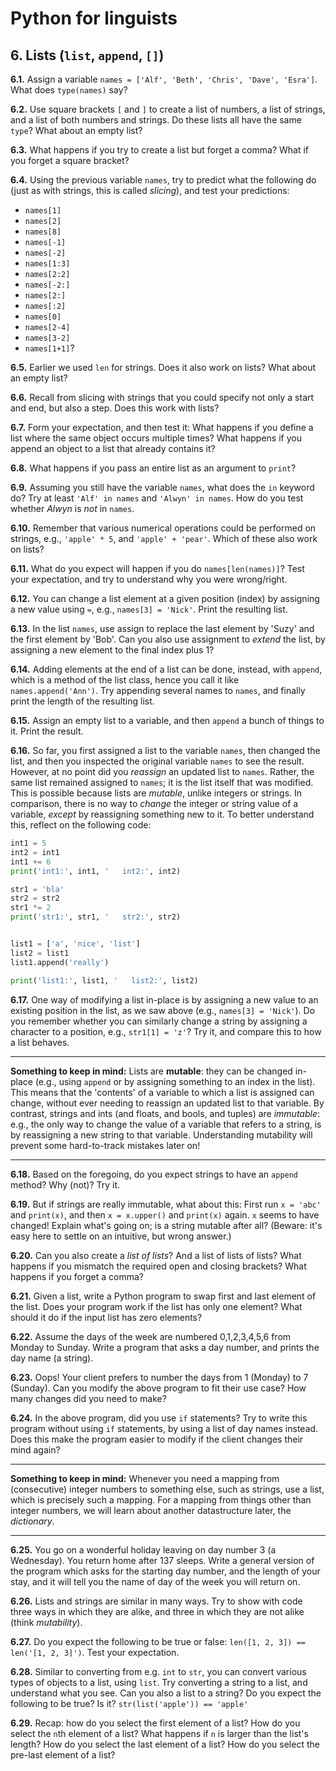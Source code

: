 # Python for linguists


## 6. Lists (`list`, `append`, `[]`)

**6.1.** Assign a variable `names = ['Alf', 'Beth', 'Chris', 'Dave', 'Esra']`. What does `type(names)` say?

**6.2.** Use square brackets `[` and `]` to create a list of numbers, a list of strings, and a list of both numbers and strings. Do these lists all have the same `type`? What about an empty list?

**6.3.** What happens if you try to create a list but forget a comma? What if you forget a square bracket?

**6.4.** Using the previous variable `names`, try to predict what the following do (just as with strings, this is called _slicing_), and test your predictions: 
 - `names[1]` 
 - `names[2]` 
 - `names[8]` 
 - `names[-1]` 
 - `names[-2]` 
 - `names[1:3]` 
 - `names[2:2]` 
 - `names[-2:]` 
 - `names[2:]` 
 - `names[:2]` 
 - `names[0]` 
 - `names[2-4]` 
 - `names[3-2]` 
 - `names[1+1]`?

**6.5.** Earlier we used `len` for strings. Does it also work on lists? What about an empty list?

**6.6.** Recall from slicing with strings that you could specify not only a start and end, but also a step. Does this work with lists?

**6.7.** Form your expectation, and then test it: What happens if you define a list where the same object occurs multiple times? What happens if you append an object to a list that already contains it?

**6.8.** What happens if you pass an entire list as an argument to `print`?

**6.9.** Assuming you still have the variable `names`, what does the `in` keyword do? Try at least `'Alf' in names` and `'Alwyn' in names`. How do you test whether _Alwyn_ is _not_ in `names`.

**6.10.** Remember that various numerical operations could be performed on strings, e.g., `'apple' * 5`, and `'apple' + 'pear'`. Which of these also work on lists?

**6.11.** What do you expect will happen if you do `names[len(names)]`? Test your expectation, and try to understand why you were wrong/right.

**6.12.** You can change a list element at a given position (index) by assigning a new value using `=`, e.g., `names[3] = 'Nick'`. Print the resulting list.

**6.13.** In the list `names`, use assign to replace the last element by 'Suzy' and the first element by 'Bob'. Can you also use assignment to _extend_ the list, by assigning a new element to the final index plus 1?

**6.14.** Adding elements at the end of a list can be done, instead, with `append`, which is a method of the list class, hence you call it like `names.append('Ann')`. Try appending several names to `names`, and finally print the length of the resulting list.

**6.15.** Assign an empty list to a variable, and then `append` a bunch of things to it. Print the result.

**6.16.** So far, you first assigned a list to the variable `names`, then changed the list, and then you inspected the original variable `names` to see the result. However, at no point did you _reassign_ an updated list to `names`. Rather, the same list remained assigned to `names`; it is the list itself that was modified. This is possible because lists are _mutable_, unlike integers or strings. In comparison, there is no way to _change_ the integer or string value of a variable, _except_ by reassigning something new to it. To better understand this, reflect on the following code:

```python
int1 = 5
int2 = int1
int1 += 6
print('int1:', int1, '   int2:', int2)

str1 = 'bla'
str2 = str2
str1 *= 2
print('str1:', str1, '   str2:', str2)


list1 = ['a', 'nice', 'list']
list2 = list1
list1.append('really')

print('list1:', list1, '   list2:', list2)
```


**6.17.** One way of modifying a list in-place is by assigning a new value to an existing position in the list, as we saw above (e.g., `names[3] = 'Nick'`). Do you remember whether you can similarly change a string by assigning a character to a position, e.g., `str1[1] = 'z'`? Try it, and compare this to how a list behaves.

- - - - - -
**Something to keep in mind:** Lists are **mutable**: they can be changed in-place (e.g., using `append` or by assigning something to an index in the list). This means that the 'contents' of a variable to which a list is assigned can change, without ever needing to reassign an updated list to that variable. By contrast, strings and ints (and floats, and bools, and tuples) are _immutable_: e.g., the only way to change the value of a variable that refers to a string, is by reassigning a new string to that variable. Understanding mutability will prevent some hard-to-track mistakes later on!
- - - - -

**6.18.** Based on the foregoing, do you expect strings to have an `append` method? Why (not)? Try it.

**6.19.** But if strings are really immutable, what about this: First run `x = 'abc'` and `print(x)`, and then `x = x.upper()` and `print(x)` again. `x` seems to have changed! Explain what's going on; is a string mutable after all? (Beware: it's easy here to settle on an intuitive, but wrong answer.)

**6.20.** Can you also create a _list of lists_? And a list of lists of lists? What happens if you mismatch the required open and closing brackets? What happens if you forget a comma?

**6.21.** Given a list, write a Python program to swap first and last element of the list. Does your program work if the list has only one element? What should it do if the input list has zero elements?

**6.22.** Assume the days of the week are numbered 0,1,2,3,4,5,6 from Monday to Sunday. Write a program that asks a day number, and prints the day name (a string).

**6.23.** Oops! Your client prefers to number the days from 1 (Monday) to 7 (Sunday). Can you modify the above program to fit their use case? How many changes did you need to make?

**6.24.** In the above program, did you use `if` statements? Try to write this program without using `if` statements, by using a list of day names instead. Does this make the program easier to modify if the client changes their mind again?

- - - - - -
**Something to keep in mind:** Whenever you need a mapping from (consecutive) integer numbers to something else, such as strings, use a list, which is precisely such a mapping. For a mapping from things other than integer numbers, we will learn about another datastructure later, the _dictionary_.
- - - - -

**6.25.** You go on a wonderful holiday leaving on day number 3 (a Wednesday). You return home after 137 sleeps. Write a general version of the program which asks for the starting day number, and the length of your stay, and it will tell you the name of day of the week you will return on.

**6.26.** Lists and strings are similar in many ways. Try to show with code three ways in which they are alike, and three in which they are not alike (think _mutability_).

**6.27.** Do you expect the following to be true or false: `len([1, 2, 3]) == len('[1, 2, 3]')`. Test your expectation.

**6.28.** Similar to converting from e.g. `int` to `str`, you can convert various types of objects to a list, using `list`. Try converting a string to a list, and understand what you see. Can you also a list to a string? Do you expect the following to be true? Is it? `str(list('apple')) == 'apple'`

**6.29.** Recap: how do you select the first element of a list? How do you select the `n`th element of a list? What happens if `n` is larger than the list's length? How do you select the last element of a list? How do you select the pre-last element of a list?

